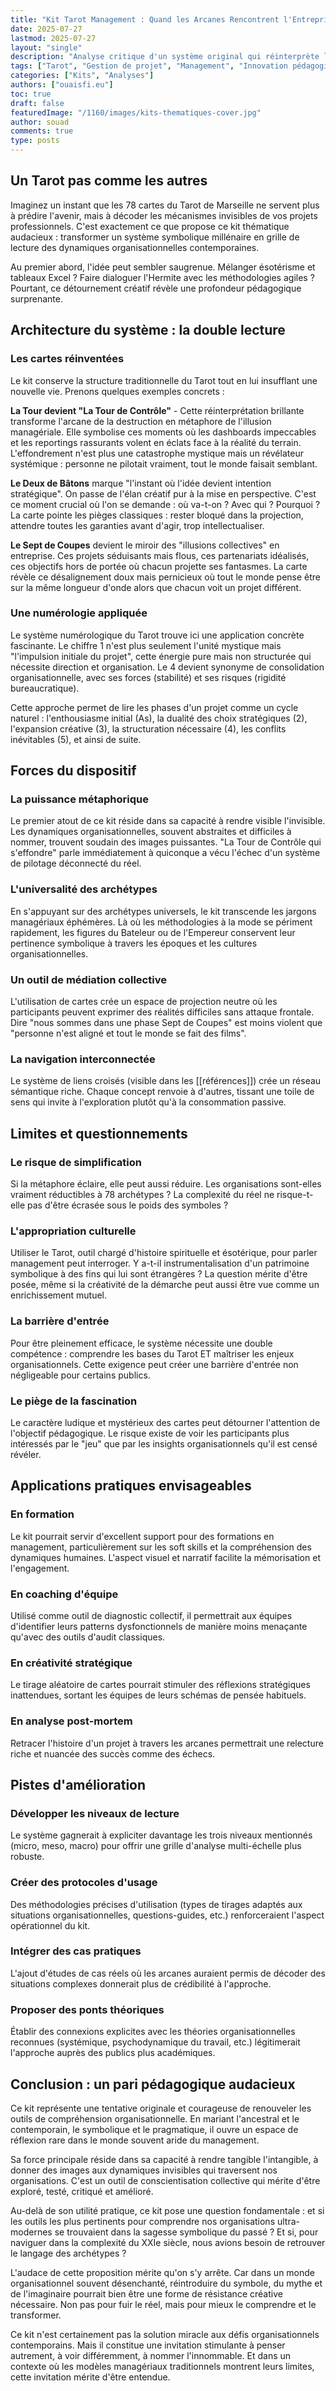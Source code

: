 ```yaml
---
title: "Kit Tarot Management : Quand les Arcanes Rencontrent l'Entreprise"
date: 2025-07-27
lastmod: 2025-07-27
layout: "single"
description: "Analyse critique d'un système original qui réinterprète le Tarot de Marseille comme grille de lecture des dynamiques organisationnelles et de gestion de projet. Entre symbolisme ancestral et management moderne, exploration d'un outil pédagogique audacieux."
tags: ["Tarot", "Gestion de projet", "Management", "Innovation pédagogique", "Symbolisme", "Organisation", "Intelligence collective", "Outils de formation", "Développement organisationnel"]
categories: ["Kits", "Analyses"]
authors: ["ouaisfi.eu"]
toc: true
draft: false
featuredImage: "/1160/images/kits-thematiques-cover.jpg"
author: souad
comments: true
type: posts
---
```


## Un Tarot pas comme les autres

Imaginez un instant que les 78 cartes du Tarot de Marseille ne servent plus à prédire l'avenir, mais à décoder les mécanismes invisibles de vos projets professionnels. C'est exactement ce que propose ce kit thématique audacieux : transformer un système symbolique millénaire en grille de lecture des dynamiques organisationnelles contemporaines.

Au premier abord, l'idée peut sembler saugrenue. Mélanger ésotérisme et tableaux Excel ? Faire dialoguer l'Hermite avec les méthodologies agiles ? Pourtant, ce détournement créatif révèle une profondeur pédagogique surprenante.

## Architecture du système : la double lecture

### Les cartes réinventées

Le kit conserve la structure traditionnelle du Tarot tout en lui insufflant une nouvelle vie. Prenons quelques exemples concrets :

**La Tour devient "La Tour de Contrôle"** - Cette réinterprétation brillante transforme l'arcane de la destruction en métaphore de l'illusion managériale. Elle symbolise ces moments où les dashboards impeccables et les reportings rassurants volent en éclats face à la réalité du terrain. L'effondrement n'est plus une catastrophe mystique mais un révélateur systémique : personne ne pilotait vraiment, tout le monde faisait semblant.

**Le Deux de Bâtons** marque "l'instant où l'idée devient intention stratégique". On passe de l'élan créatif pur à la mise en perspective. C'est ce moment crucial où l'on se demande : où va-t-on ? Avec qui ? Pourquoi ? La carte pointe les pièges classiques : rester bloqué dans la projection, attendre toutes les garanties avant d'agir, trop intellectualiser.

**Le Sept de Coupes** devient le miroir des "illusions collectives" en entreprise. Ces projets séduisants mais flous, ces partenariats idéalisés, ces objectifs hors de portée où chacun projette ses fantasmes. La carte révèle ce désalignement doux mais pernicieux où tout le monde pense être sur la même longueur d'onde alors que chacun voit un projet différent.

### Une numérologie appliquée

Le système numérologique du Tarot trouve ici une application concrète fascinante. Le chiffre 1 n'est plus seulement l'unité mystique mais "l'impulsion initiale du projet", cette énergie pure mais non structurée qui nécessite direction et organisation. Le 4 devient synonyme de consolidation organisationnelle, avec ses forces (stabilité) et ses risques (rigidité bureaucratique).

Cette approche permet de lire les phases d'un projet comme un cycle naturel : l'enthousiasme initial (As), la dualité des choix stratégiques (2), l'expansion créative (3), la structuration nécessaire (4), les conflits inévitables (5), et ainsi de suite.

## Forces du dispositif

### La puissance métaphorique

Le premier atout de ce kit réside dans sa capacité à rendre visible l'invisible. Les dynamiques organisationnelles, souvent abstraites et difficiles à nommer, trouvent soudain des images puissantes. "La Tour de Contrôle qui s'effondre" parle immédiatement à quiconque a vécu l'échec d'un système de pilotage déconnecté du réel.

### L'universalité des archétypes

En s'appuyant sur des archétypes universels, le kit transcende les jargons managériaux éphémères. Là où les méthodologies à la mode se périment rapidement, les figures du Bateleur ou de l'Empereur conservent leur pertinence symbolique à travers les époques et les cultures organisationnelles.

### Un outil de médiation collective

L'utilisation de cartes crée un espace de projection neutre où les participants peuvent exprimer des réalités difficiles sans attaque frontale. Dire "nous sommes dans une phase Sept de Coupes" est moins violent que "personne n'est aligné et tout le monde se fait des films".

### La navigation interconnectée

Le système de liens croisés (visible dans les [[références]]) crée un réseau sémantique riche. Chaque concept renvoie à d'autres, tissant une toile de sens qui invite à l'exploration plutôt qu'à la consommation passive.

## Limites et questionnements

### Le risque de simplification

Si la métaphore éclaire, elle peut aussi réduire. Les organisations sont-elles vraiment réductibles à 78 archétypes ? La complexité du réel ne risque-t-elle pas d'être écrasée sous le poids des symboles ?

### L'appropriation culturelle

Utiliser le Tarot, outil chargé d'histoire spirituelle et ésotérique, pour parler management peut interroger. Y a-t-il instrumentalisation d'un patrimoine symbolique à des fins qui lui sont étrangères ? La question mérite d'être posée, même si la créativité de la démarche peut aussi être vue comme un enrichissement mutuel.

### La barrière d'entrée

Pour être pleinement efficace, le système nécessite une double compétence : comprendre les bases du Tarot ET maîtriser les enjeux organisationnels. Cette exigence peut créer une barrière d'entrée non négligeable pour certains publics.

### Le piège de la fascination

Le caractère ludique et mystérieux des cartes peut détourner l'attention de l'objectif pédagogique. Le risque existe de voir les participants plus intéressés par le "jeu" que par les insights organisationnels qu'il est censé révéler.

## Applications pratiques envisageables

### En formation

Le kit pourrait servir d'excellent support pour des formations en management, particulièrement sur les soft skills et la compréhension des dynamiques humaines. L'aspect visuel et narratif facilite la mémorisation et l'engagement.

### En coaching d'équipe

Utilisé comme outil de diagnostic collectif, il permettrait aux équipes d'identifier leurs patterns dysfonctionnels de manière moins menaçante qu'avec des outils d'audit classiques.

### En créativité stratégique

Le tirage aléatoire de cartes pourrait stimuler des réflexions stratégiques inattendues, sortant les équipes de leurs schémas de pensée habituels.

### En analyse post-mortem

Retracer l'histoire d'un projet à travers les arcanes permettrait une relecture riche et nuancée des succès comme des échecs.

## Pistes d'amélioration

### Développer les niveaux de lecture

Le système gagnerait à expliciter davantage les trois niveaux mentionnés (micro, meso, macro) pour offrir une grille d'analyse multi-échelle plus robuste.

### Créer des protocoles d'usage

Des méthodologies précises d'utilisation (types de tirages adaptés aux situations organisationnelles, questions-guides, etc.) renforceraient l'aspect opérationnel du kit.

### Intégrer des cas pratiques

L'ajout d'études de cas réels où les arcanes auraient permis de décoder des situations complexes donnerait plus de crédibilité à l'approche.

### Proposer des ponts théoriques

Établir des connexions explicites avec les théories organisationnelles reconnues (systémique, psychodynamique du travail, etc.) légitimerait l'approche auprès des publics plus académiques.

## Conclusion : un pari pédagogique audacieux

Ce kit représente une tentative originale et courageuse de renouveler les outils de compréhension organisationnelle. En mariant l'ancestral et le contemporain, le symbolique et le pragmatique, il ouvre un espace de réflexion rare dans le monde souvent aride du management.

Sa force principale réside dans sa capacité à rendre tangible l'intangible, à donner des images aux dynamiques invisibles qui traversent nos organisations. C'est un outil de conscientisation collective qui mérite d'être exploré, testé, critiqué et amélioré.

Au-delà de son utilité pratique, ce kit pose une question fondamentale : et si les outils les plus pertinents pour comprendre nos organisations ultra-modernes se trouvaient dans la sagesse symbolique du passé ? Et si, pour naviguer dans la complexité du XXIe siècle, nous avions besoin de retrouver le langage des archétypes ?

L'audace de cette proposition mérite qu'on s'y arrête. Car dans un monde organisationnel souvent désenchanté, réintroduire du symbole, du mythe et de l'imaginaire pourrait bien être une forme de résistance créative nécessaire. Non pas pour fuir le réel, mais pour mieux le comprendre et le transformer.

Ce kit n'est certainement pas la solution miracle aux défis organisationnels contemporains. Mais il constitue une invitation stimulante à penser autrement, à voir différemment, à nommer l'innommable. Et dans un contexte où les modèles managériaux traditionnels montrent leurs limites, cette invitation mérite d'être entendue.